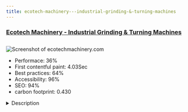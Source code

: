 ```yaml
---
title: ecotech-machinery---industrial-grinding-&-turning-machines
---
```


<div style="height: 3rem">
  <a href="http://www.ecotechmachinery.com/"><h3>Ecotech Machinery - Industrial Grinding & Turning Machines</h3></a>
</div>
<img loading="lazy" src="/images/thumbs/ecotechmachinery.com.jpg" alt="Screenshot of ecotechmachinery.com" />
<ul>
  <li>Performace: 36%</li>
  <li>
    First contentful paint:
    4.03Sec
  </li>
  <li>Best practices: 64%</li>
  <li>Accessibility: 96%</li>
  <li>SEO: 94%</li>
  <li>carbon footprint: 0.430</li>
</ul>
<details>
  <summary>Description</summary>
  <p>The website is an online product index for the Ecotech Machinery machine product portfolio of large industrial grinders and lathes. 

In 1983, Ecotech Machinery was started as the sales and support arm of the main machine tool builder, Shanghai Machine Tool Works (SMTW). Ecotech Machinery produces machine tools  (CNC & manual) to empower customers to achieve effective and efficient manufacturing operations.Using Joomla with the Yootheme Zoo extension, this website was designed to easily allow users to explore the different offered products while also focused on ranking well for their target keywords.

The site was originally built on Joomla 1.5 and has been upgraded multiple times to get it to the current version of Joomla. There were many challenges in these migrations migrating the main content as well as the Zoo product information.</p>
</details>

